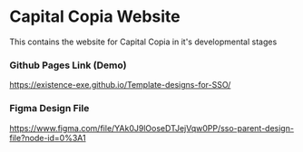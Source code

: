 # Capital Copia Website
This contains the website for Capital Copia in it's developmental stages


### Github Pages Link (Demo)
https://existence-exe.github.io/Template-designs-for-SSO/


### Figma Design File 
https://www.figma.com/file/YAk0J9lOoseDTJejVqw0PP/sso-parent-design-file?node-id=0%3A1
